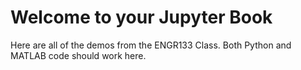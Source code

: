 # Welcome to your Jupyter Book

Here are all of the demos from the ENGR133 Class.  Both Python and MATLAB code should work here.

```{tableofcontents}
```
